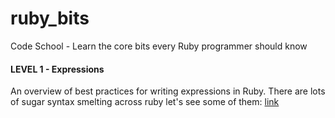 ruby_bits
=========

Code School - Learn the core bits every Ruby programmer should know

#### LEVEL 1 - Expressions
An overview of best practices for writing expressions in Ruby. There are lots of sugar syntax smelting across ruby let's see some of them: [link](https://github.com/helmedeiros/ruby_bits/tree/master/level_1)
